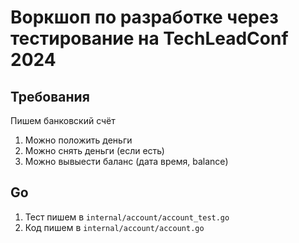 # Воркшоп по разработке через тестирование на TechLeadConf 2024

## Требования
Пишем банковский счёт
1. Можно положить деньги
1. Можно снять деньги (если есть)
1. Можно вывыести баланс (дата время, balance)

## Go

1. Тест пишем в `internal/account/account_test.go`
1. Код пишем в `internal/account/account.go`
